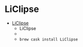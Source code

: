 # LiClipse
- [LiClipse](https://www.liclipse.com/)
  -  LiClipse
  - 
  - `brew cask install LiClipse`
